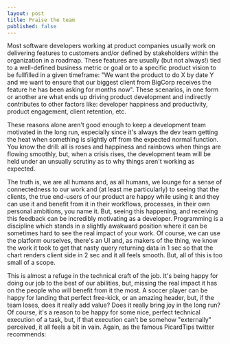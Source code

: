 ```yaml
---
layout: post
title: Praise the team
published: false
---
```

Most software developers working at product companies usually work on delivering features to customers and/or defined by stakeholders within the organization in a roadmap. These features are usually (but not always!) tied to a well-defined business metric or goal or to a specific product vision to be fullfilled in a given timeframe: "We want the product to do X by date Y and we want to ensure that our biggest client from BigCorp receives the feature he has been asking for months now". These scenarios, in one form or another are what ends up driving product development and indirectly contributes to other factors like: developer happiness and productivity, product engagement, client retention, etc. 

These reasons alone aren't good enough to keep a development team motivated in the long run, especially since it's always the dev team getting the heat when something is slightly off from the expected normal function. You know the drill: all is roses and happiness and rainbows when things are flowing smoothly, but, when a crisis rises, the development team will be held under an unsually scrutiny as to why things aren't working as expected. 

The truth is, we are all humans and, as all humans, we lounge for a sense of connectedness to our work and (at least me particularly) to seeing that the clients, the true end-users of our product are happy while using it and they can use it and benefit from it in their workflows, processes, in their own personal ambitions, you name it. But, seeing this happening, and receiving this feedback can be incredibly motivating as a developer. Programming is a discipline which stands in a slightly awakward position where it can be sometimes hard to see the real impact of your work. Of course, we can use the platform ourselves, there's an UI and, as makers of the thing, we know the work it took to get that nasty query returning data in 1 sec so that the chart renders client side in 2 sec and it all feels smooth. But, all of this is too small of a scope.

This is almost a refuge in the technical craft of the job. It's being happy for doing our job to the best of our abilities, but, missing the real impact it has on the people who will benefit from it the most. A soccer player can be happy for landing that perfect free-kick, or an amazing header, but, if the team loses, does it really add value? Does it really bring joy in the long run? Of course, it's a reason to be happy for some nice, perfect technical execution of a task, but, if that execution can't be somehow "externally" perceived, it all feels a bit in vain. Again, as the famous PicardTips twitter recommends:

